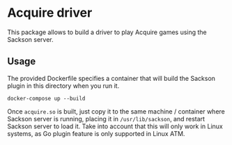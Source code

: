 # Acquire driver

This package allows to build a driver to play Acquire games using the Sackson server.

## Usage

The provided Dockerfile specifies a container that will build the Sackson plugin in this directory when
you run it.

`docker-compose up --build`

Once `acquire.so` is built, just copy it to the same machine / container where Sackson server is running, placing it in `/usr/lib/sackson`, and restart Sackson server to load it. Take into account that this will
only work in Linux systems, as Go plugin feature is only supported in Linux ATM.
